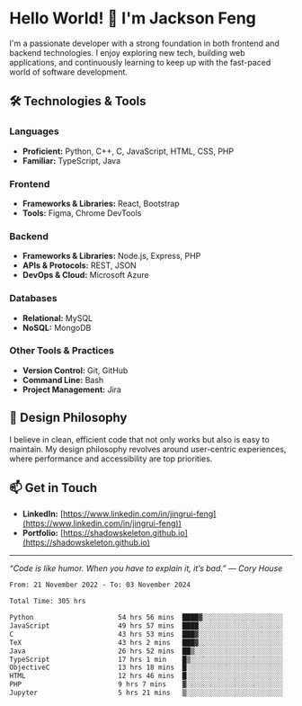 # Hello World! 👋 I'm Jackson Feng

I'm a passionate developer with a strong foundation in both frontend and backend technologies. I enjoy exploring new tech, building web applications, and continuously learning to keep up with the fast-paced world of software development.

## 🛠 Technologies & Tools

### Languages
- **Proficient:** Python, C++, C, JavaScript, HTML, CSS, PHP
- **Familiar:** TypeScript, Java

### Frontend
- **Frameworks & Libraries:** React, Bootstrap
- **Tools:** Figma, Chrome DevTools

### Backend
- **Frameworks & Libraries:** Node.js, Express, PHP
- **APIs & Protocols:** REST, JSON
- **DevOps & Cloud:** Microsoft Azure

### Databases
- **Relational:** MySQL
- **NoSQL:** MongoDB

### Other Tools & Practices
- **Version Control:** Git, GitHub
- **Command Line:** Bash
- **Project Management:** Jira


## 🎨 Design Philosophy

I believe in clean, efficient code that not only works but also is easy to maintain. My design philosophy revolves around user-centric experiences, where performance and accessibility are top priorities.

## 📫 Get in Touch

- **LinkedIn:** [https://www.linkedin.com/in/jingrui-feng](https://www.linkedin.com/in/jingrui-feng))
- **Portfolio:** [https://shadowskeleton.github.io](https://shadowskeleton.github.io)

---

*“Code is like humor. When you have to explain it, it’s bad.” — Cory House*



<!--START_SECTION:waka-->

```txt
From: 21 November 2022 - To: 03 November 2024

Total Time: 305 hrs

Python                     54 hrs 56 mins  ████▓░░░░░░░░░░░░░░░░░░░░   18.01 %
JavaScript                 49 hrs 57 mins  ████░░░░░░░░░░░░░░░░░░░░░   16.38 %
C                          43 hrs 53 mins  ███▓░░░░░░░░░░░░░░░░░░░░░   14.39 %
TeX                        43 hrs 2 mins   ███▓░░░░░░░░░░░░░░░░░░░░░   14.11 %
Java                       26 hrs 52 mins  ██▒░░░░░░░░░░░░░░░░░░░░░░   08.81 %
TypeScript                 17 hrs 1 min    █▒░░░░░░░░░░░░░░░░░░░░░░░   05.58 %
ObjectiveC                 13 hrs 18 mins  █░░░░░░░░░░░░░░░░░░░░░░░░   04.36 %
HTML                       12 hrs 46 mins  █░░░░░░░░░░░░░░░░░░░░░░░░   04.19 %
PHP                        9 hrs 7 mins    ▓░░░░░░░░░░░░░░░░░░░░░░░░   02.99 %
Jupyter                    5 hrs 21 mins   ▒░░░░░░░░░░░░░░░░░░░░░░░░   01.76 %
```

<!--END_SECTION:waka-->

